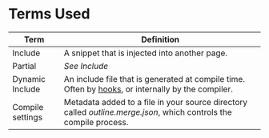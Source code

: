 # Terms Used

| Term | Definition |
|----------|----------|
| Include | A snippet that is injected into another page. |
| Partial | _See Include_ |
| Dynamic Include | An include file that is generated at compile time.  Often by [hooks](@hooks), or internally by the compiler.  |
| Compile settings | Metadata added to a file in your source directory called _outline.merge.json_, which controls the compile process. |
